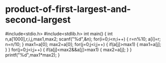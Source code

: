 # product-of-first-largest-and-second-largest
#include<stdio.h>
#include<stdlib.h>
int main()
{
int n,a[1000],r,i,j,max1,max2;
scanf("%d",&n);
for(i=0;i<n;i++)
{
r=n%10;
a[i]=r;
n=n/10;
}
max1=a[0];
max2=a[0];
for(j=0;j<i;j++)
{
if(a[j]>max1)
{
max1=a[j];
}
}
for(j=0;j<i;j++)
{
if(a[j]<max2&&a[j]>max1)
{
max2=a[j];
}
}
printf("%d",max1*max2);
}
